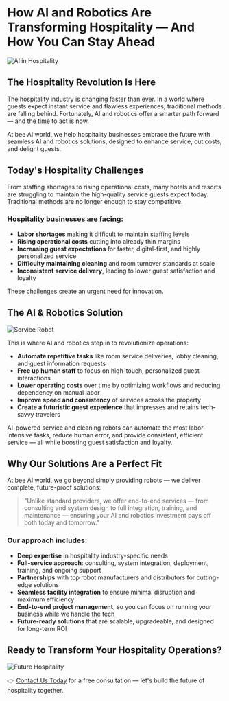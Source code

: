 # How AI and Robotics Are Transforming Hospitality — And How You Can Stay Ahead

![AI in Hospitality](https://example.com/ai-hospitality.jpg)

## The Hospitality Revolution Is Here

The hospitality industry is changing faster than ever. In a world where guests expect instant service and flawless experiences, traditional methods are falling behind. Fortunately, AI and robotics offer a smarter path forward — and the time to act is now.

At bee AI world, we help hospitality businesses embrace the future with seamless AI and robotics solutions, designed to enhance service, cut costs, and delight guests.

## Today's Hospitality Challenges

From staffing shortages to rising operational costs, many hotels and resorts are struggling to maintain the high-quality service guests expect today. Traditional methods are no longer enough to stay competitive.

### Hospitality businesses are facing:

* **Labor shortages** making it difficult to maintain staffing levels
* **Rising operational costs** cutting into already thin margins
* **Increasing guest expectations** for faster, digital-first, and highly personalized service
* **Difficulty maintaining cleaning** and room turnover standards at scale
* **Inconsistent service delivery**, leading to lower guest satisfaction and loyalty

These challenges create an urgent need for innovation.

## The AI & Robotics Solution

![Service Robot](https://example.com/service-robot.jpg)

This is where AI and robotics step in to revolutionize operations:

* **Automate repetitive tasks** like room service deliveries, lobby cleaning, and guest information requests
* **Free up human staff** to focus on high-touch, personalized guest interactions
* **Lower operating costs** over time by optimizing workflows and reducing dependency on manual labor
* **Improve speed and consistency** of services across the property
* **Create a futuristic guest experience** that impresses and retains tech-savvy travelers

AI-powered service and cleaning robots can automate the most labor-intensive tasks, reduce human error, and provide consistent, efficient service — all while boosting guest satisfaction and loyalty.

## Why Our Solutions Are a Perfect Fit

At bee AI world, we go beyond simply providing robots — we deliver complete, future-proof solutions:

> "Unlike standard providers, we offer end-to-end services — from consulting and system design to full integration, training, and maintenance — ensuring your AI and robotics investment pays off both today and tomorrow."

### Our approach includes:

* **Deep expertise** in hospitality industry-specific needs
* **Full-service approach**: consulting, system integration, deployment, training, and ongoing support
* **Partnerships** with top robot manufacturers and distributors for cutting-edge solutions
* **Seamless facility integration** to ensure minimal disruption and maximum efficiency
* **End-to-end project management**, so you can focus on running your business while we handle the tech
* **Future-ready solutions** that are scalable, upgradeable, and designed for long-term ROI

## Ready to Transform Your Hospitality Operations?

![Future Hospitality](https://example.com/future-hospitality.jpg)

👉 [Contact Us Today](#) for a free consultation — let's build the future of hospitality together.